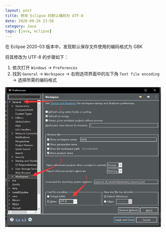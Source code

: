 ```yaml
---
layout: post
title: 修改 Eclipse 的默认编码为 UTF-8
date: 2020-09-26 23:56
category: Java
tags: [java, eclipse]
---
```


在 Eclipse 2020-03 版本中，发现默认保存文件使用的编码格式为 GBK

将其修改为 UTF-8 的步骤如下：

1. 依次打开 ```Windows``` -> ```Preferences```
1. 找到 ```General``` -> ```Workspace``` -> 右侧选项界面中的左下角 ```Text file encoding``` -> 选择所需的编码格式

![图](/assets/2020/001.png)